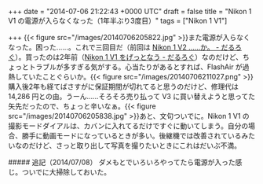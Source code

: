 
+++
date = "2014-07-06 21:22:43 +0000 UTC"
draft = false
title = "Nikon 1 V1 の電源が入らなくなった（1年半ぶり3度目）"
tags = ["Nikon 1 V1"]

+++
{{< figure src="/images/20140706205822.jpg"  >}}また電源が入らなくなった。困った……。これで三回目だ（前回は <a href="https://blog.daruyanagi.jp/entry/2012/10/24/213636">Nikon 1 V2 ……か。 - だるろぐ</a>）。買ったのは2年前（<a href="https://blog.daruyanagi.jp/entry/2012/06/06/052011">Nikon 1 V1 をげっとなう - だるろぐ</a>）なのだけど、ちょっとトラブルが多すぎる気がする。心当たりがあるとすれば、FlashAir が過熱していたことぐらいか。{{< figure src="/images/20140706211027.png"  >}}購入後2年も経てばさすがに保証期間が切れてると思うのだけど、修理代は 14,286 円との由。うーん……そろそろ売り払って V3 に買い替えようと思ってた矢先だったので、ちょっと辛いなぁ。{{< figure src="/images/20140706205838.jpg"  >}}あと、文句ついでに。Nikon 1 V1 の撮影モードダイアルは、カバンに入れてるだけですぐに動いてしまう。自分の場合、勝手に動画モードになっているときが多い。後継機では改善されているみたいなのだけど、さっと取り出して写真を撮りたいときにこれはだいぶ不満。

<div class="section">
    ##### 追記（2014/07/08）
    ダメもとでいろいろやってたら電源が入った感じ。ついでに大掃除しておいた。

</div>

